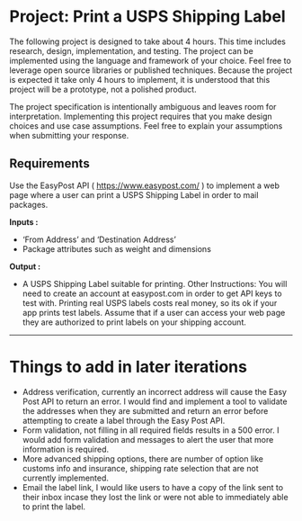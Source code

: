 # Project: Print a USPS Shipping Label #
The following project is designed to take about 4 hours. This time includes research, design, implementation, and testing. The project can be implemented using the language and framework of your choice. Feel free to leverage open source libraries or published techniques. Because the project is expected it take only 4 hours to implement, it is understood that this project will be a prototype, not a polished product.

The project specification is intentionally ambiguous and leaves room for interpretation. Implementing this project requires that you make design choices and use  case assumptions. Feel free to explain your assumptions when submitting your response.

## Requirements ##

Use the EasyPost API ( https://www.easypost.com/ ) to implement a web page where a user can print a USPS Shipping Label in order to mail packages.

**Inputs :**
* ‘From Address’ and ‘Destination Address’
* Package attributes such as weight and dimensions

**Output :**
* A USPS Shipping Label suitable for printing.
Other Instructions:
You will need to create an account at easypost.com in order to get API keys to test with. Printing real USPS labels costs real money, so its ok if your app prints test labels. Assume that if a user can access your web page they are authorized to print labels on your shipping account.

------------------------------------------

# Things to add in later iterations #
* Address verification, currently an incorrect address will cause the Easy Post API to return an error. I would find and implement a tool to validate the addresses when they are submitted and return an error before attempting to create a label through the Easy Post API.
* Form validation, not filling in all required fields results in a 500 error. I would add form validation and messages to alert the user that more information is required.
* More advanced shipping options, there are number of option like customs info and insurance, shipping rate selection that are not currently implemented.
* Email the label link, I would like users to have a copy of the link sent to their inbox incase they lost the link or were not able to immediately able to print the label.
